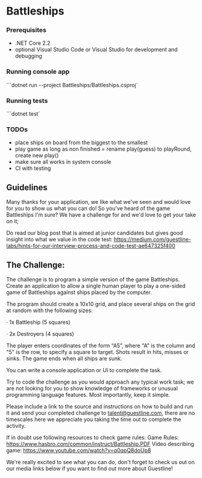 # Battleships

### Prerequisites
 - .NET Core 2.2
 - optional Visual Studio Code or Visual Studio for development and debugging

### Running console app
```dotnet run --project Battleships/Battleships.csproj`

### Running tests
```dotnet test`

### TODOs
- place ships on board from the biggest to the smallest
- play game as long as non finished = rename play(guess) to playRound, create new play()
- make sure all works in system console
- CI with testing


## Guidelines

Many thanks for your application, we like what we've seen and would love for you to show us what you can do! So you've heard of the game Battleships I'm sure? We have a challenge for and we'd love to get your take on it;

Do read our blog post that is aimed at junior candidates but gives good insight into what we value in the code test: https://medium.com/guestline-labs/hints-for-our-interview-process-and-code-test-ae647325f400

## The Challenge: 

The challenge is to program a simple version of the game Battleships. Create an application to allow a single human player to play a one-sided game of Battleships against ships placed by the computer.

The program should create a 10x10 grid, and place several ships on the grid at random with the following sizes:

· 1x Battleship (5 squares)

· 2x Destroyers (4 squares)

The player enters coordinates of the form “A5”, where "A" is the column and "5" is the row, to specify a square to target. Shots result in hits, misses or sinks. The game ends when all ships are sunk.

You can write a console application or UI to complete the task.

Try to code the challenge as you would approach any typical work task; we are not looking for you to show knowledge of frameworks or unusual programming language features. Most importantly, keep it simple.

Please include a link to the source and instructions on how to build and run it and send your completed challenge to talent@guestline.com, there are no timescales here we appreciate you taking the time out to complete the activity.

If in doubt use following resources to check game rules:
Game Rules: https://www.hasbro.com/common/instruct/Battleship.PDF
Video describing game: https://www.youtube.com/watch?v=q0qpQ8doUp8

We're really excited to see what you can do, don't forget to check us out on our media links below if you want to find out more about Guestline!